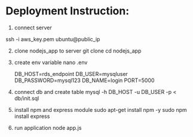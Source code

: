 Deployment Instruction:
=============================

1. connect server 

  ssh -i aws_key.pem ubuntu@public_ip
  
2. clone  nodejs_app to server
   git clone 
   cd nodejs_app
   
3. create env variable
   nano .env

    DB_HOST=rds_endpoint
    DB_USER=mysqluser
    DB_PASSWORD=mysql123
    DB_NAME=login
    PORT=5000

4. connect db and create table
   mysql -h DB_HOST -u DB_USER -p < db/init.sql

5. install npm and express module
   sudo apt-get install npm -y
   sudo npm install express
   
6. run application
   node app.js

